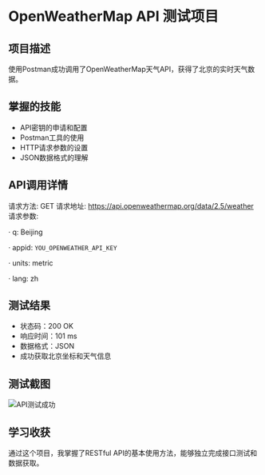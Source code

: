 # OpenWeatherMap API 测试项目

## 项目描述
使用Postman成功调用了OpenWeatherMap天气API，获得了北京的实时天气数据。

## 掌握的技能
- API密钥的申请和配置
- Postman工具的使用
- HTTP请求参数的设置
- JSON数据格式的理解

## API调用详情
请求方法: GET
请求地址: https://api.openweathermap.org/data/2.5/weather
请求参数:

· q: Beijing

· appid: `YOU_OPENWEATHER_API_KEY`<!--请在此替换为您自己的API密钥 -->

· units: metric

· lang: zh

## 测试结果
- 状态码：200 OK
- 响应时间：101 ms
- 数据格式：JSON
- 成功获取北京坐标和天气信息

## 测试截图
![API测试成功](./images/api-test.png)

## 学习收获

通过这个项目，我掌握了RESTful API的基本使用方法，能够独立完成接口测试和数据获取。

